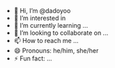 - 👋 Hi, I’m @dadoyoo
- 👀 I’m interested in 
- 🌱 I’m currently learning ...
- 💞️ I’m looking to collaborate on ...
- 📫 How to reach me ...
- 😄 Pronouns: he/him, she/her
- ⚡ Fun fact: ...

<!---
dadoyoo/dadoyoo is a ✨ special ✨ repository because its `README.md` (this file) appears on your GitHub profile.
You can click the Preview link to take a look at your changes.
--->
